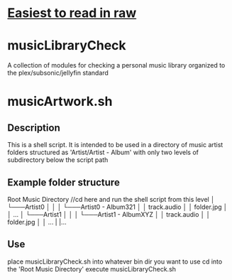 # [Easiest to read in raw](https://raw.githubusercontent.com/interstellarYachtClub/musicLibraryCheck/main/README.md)
# musicLibraryCheck
A collection of modules for checking a personal music library organized to the plex/subsonic/jellyfin standard

# musicArtwork.sh

## Description
This is a shell script. It is intended to be used in a directory of music artist folders structured as 'Artist/Artist - Album' with only two levels of subdirectory below the script path

## Example folder structure
Root Music Directory
//cd here and run the shell script from this level
│
└───Artist0
│   │
│   └───Artist0 - Album321
│       │   track.audio
│       │   folder.jpg
│       │   ...
│
└───Artist1
│   │
│   └───Artist1 - AlbumXYZ
│       │   track.audio
│       │   folder.jpg
│       │   ...
|
|...
## Use
place musicLibraryCheck.sh into whatever bin dir you want to use
cd into the 'Root Music Directory'
execute musicLibraryCheck.sh
